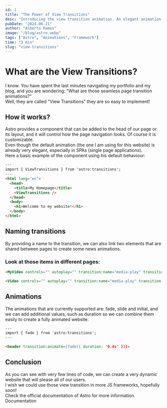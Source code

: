 ```yaml
---
id: 1
title: "The Power of View Transitions"
desc: "Introducing the view transition animation. An elegant animation that triggers when navigating a site."
pubDate: "2024-06-21"
author: "Alberto Ramos"
image: "/blog/astro.webp"
tags: ["Astro", "Animations", "Framework"]
time: "3 min"
slug: "view-transitions"
---
```


# What are the View Transitions?
I know. You have spent the last minutes navigating my portfolio and my blog, and you are wondering: "What are those seamless page transition animations?"
<br>
Well, they are called "View Transitions" they are so easy to implement!

## How it works?
Astro provides a <viewTransitions /> component that can be added to the head of our page or its layout, and it will control how the page navigation looks. Of course it is customizable.
<br>
Even though the default animation (the one I am using for this website) is already very elegant, especially in SPAs (single page applications).
<br>
Here a basic example of the component using his default behaviour:


```html
---
import { ViewTransitions } from 'astro:transitions';
---
<html lang="en">
  <head>
    <title>My Homepage</title>
    <ViewTransitions />
  </head>
  <body>
    <h1>Welcome to my website!</h1>
  </body>
</html>

```
## Naming transitions
By providing a name to the transition, we can also link two elements that are shared between pages to create some news animations.

### Look at those items in different pages:
```html
<MyVideo controls="" autoplay="" transition:name="media-play" transition:persist />

```

```html
<Video controls="" autoplay="" transition:name="media-play" transition:persist />
```

## Animations
The animations that are currently supported are: fade, slide and initial, and we can add additional values, such as duration so we can combine them easily to create a fully animated website.
```html
---
import { fade } from 'astro:transitions';
---

<header transition:animate={fade({ duration: '0.4s' })}>

```

## Conclusion
As you can see with very few lines of code, we can create a very dynamic website that will please all of our users. 
<br>
I wish we could use those view transition in more JS frameworks, hopefully soon!
<br>
Check the official documentation of Astro for more information.
<br>
<span class="styled-link" href="https://docs.astro.build/en/guides/view-transitions/" target="_blank">Documentation</span>


